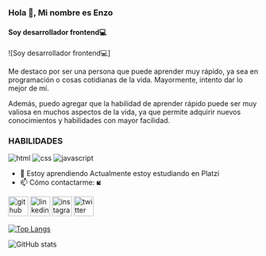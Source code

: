 ### Hola 👋, Mi nombre es Enzo
#### Soy desarrollador frontend💻
![Soy desarrollador frontend💻]

Me destaco por ser una persona que puede aprender muy rápido, ya sea en programación o cosas cotidianas de la vida. Mayormente, intento dar lo mejor de mí. 

Además, puedo agregar que la habilidad de aprender rápido puede ser muy valiosa en muchos aspectos de la vida, ya que permite adquirir nuevos conocimientos y habilidades con mayor facilidad.

### HABILIDADES

![html](https://img.shields.io/badge/HTML-4d7aff?style=for-the-badge&logo=appveyor=html&logoColor=white&labelColor=101010)
![css](https://img.shields.io/badge/CSS-4d7aff?style=for-the-badge&logo=appveyor)
![javascript](https://img.shields.io/badge/JAVASCRIPT-ffff4d?style=for-the-badge&logo=appveyor)

- 🌱 Estoy aprendiendo Actualmente estoy estudiando en Platzi 
- 📫 Cómo contactarme: **🡿** 

[<img src='https://cdn.jsdelivr.net/npm/simple-icons@3.0.1/icons/github.svg' alt='github' height='40'>](https://github.com/1Yuk)  [<img src='https://cdn.jsdelivr.net/npm/simple-icons@3.0.1/icons/linkedin.svg' alt='linkedin' height='40'>](https://www.linkedin.com/in/enzo-mansilla-714276257//)  [<img src='https://cdn.jsdelivr.net/npm/simple-icons@3.0.1/icons/instagram.svg' alt='instagram' height='40'>](https://www.instagram.com/enzokxz//)  [<img src='https://cdn.jsdelivr.net/npm/simple-icons@3.0.1/icons/twitter.svg' alt='twitter' height='40'>](https://twitter.com/Yuukh_)  

[![Top Langs](https://github-readme-stats.vercel.app/api/top-langs/?username=1Yuk)](https://github.com/anuraghazra/github-readme-stats)

![GitHub stats](https://github-readme-stats.vercel.app/api?username=1Yuk&show_icons=true)  

